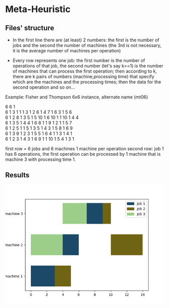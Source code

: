 # Meta-Heuristic

## Files' structure

- In the first line there are (at least) 2 numbers: the first is the number of jobs and the second the number of machines (the 3rd is not necessary, it is the average number of machines per operation)

- Every row represents one job: the first number is the number of operations of that job, the second number (let's say k>=1) is the number of machines that can process the first operation; then according to k, there are k pairs of numbers (machine,processing time) that specify which are the machines and the processing times; then the data for the second operation and so on...


Example: Fisher and Thompson 6x6 instance, alternate name (mt06)

6   6   1   
6   1   3   1   1   1   3   1   2   6   1   4   7   1   6   3   1   5   6   
6   1   2   8   1   3   5   1   5   10  1   6   10  1   1   10  1   4   4   
6   1   3   5   1   4   4   1   6   8   1   1   9   1   2   1   1   5   7   
6   1   2   5   1   1   5   1   3   5   1   4   3   1   5   8   1   6   9   
6   1   3   9   1   2   3   1   5   5   1   6   4   1   1   3   1   4   1   
6   1   2   3   1   4   3   1   6   9   1   1   10  1   5   4   1   3   1   

first row = 6 jobs and 6 machines 1 machine per operation
second row: job 1 has 6 operations, the first operation can be processed by 1 machine that is machine 3 with processing time 1.

## Results

![Test file - result with longest operations first](results/test_longest_operation_first.png)
